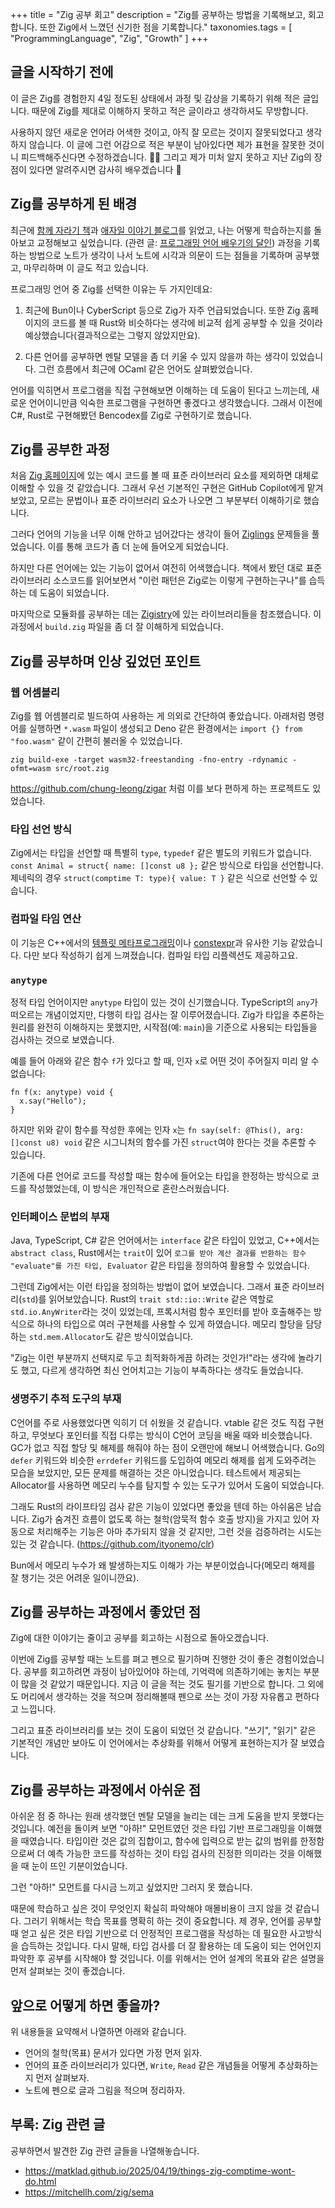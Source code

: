 +++
title = "Zig 공부 회고"
description = "Zig를 공부하는 방법을 기록해보고, 회고합니다. 또한 Zig에서 느꼈던 신기한 점을 기록합니다."
taxonomies.tags = [
    "ProgrammingLanguage",
    "Zig",
    "Growth"
]
+++

## 글을 시작하기 전에

이 글은 Zig를 경험한지 4일 정도된 상태에서 과정 및 감상을 기록하기 위해 적은 글입니다. 때문에 Zig를 제대로 이해하지 못하고 적은 글이라고 생각하셔도 무방합니다.

사용하지 않던 새로운 언어라 어색한 것이고, 아직 잘 모르는 것이지 잘못되었다고 생각하지 않습니다. 이 글에 그런 어감으로 적은 부분이 남아있다면 제가 표현을 잘못한 것이니 피드백해주신다면 수정하겠습니다. 🙇‍♂️ 그리고 제가 미처 알지 못하고 지난 Zig의 장점이 있다면 알려주시면 감사히 배우겠습니다 🙏

## Zig를 공부하게 된 배경

최근에 [함께 자라기 책](https://product.kyobobook.co.kr/detail/S000001033071)과 [애자일 이야기 블로그](https://agilestory.blog)를 읽었고, 나는 어떻게 학습하는지를 돌아보고 교정해보고 싶었습니다. (관련 글: [프로그래밍 언어 배우기의 달인](https://agilestory.blog/5664879)) 과정을 기록하는 방법으로 노트가 생각이 나서 노트에 시각과 의문이 드는 점들을 기록하며 공부했고, 마무리하며 이 글도 적고 있습니다.

프로그래밍 언어 중 Zig를 선택한 이유는 두 가지인데요:

1. 최근에 Bun이나 CyberScript 등으로 Zig가 자주 언급되었습니다. 또한 Zig 홈페이지의 코드를 볼 때 Rust와 비슷하다는 생각에 비교적 쉽게 공부할 수 있을 것이라 예상했습니다(결과적으로는 그렇지 않았지만요).

2. 다른 언어를 공부하면 멘탈 모델을 좀 더 키울 수 있지 않을까 하는 생각이 있었습니다. 그런 흐름에서 최근에 OCaml 같은 언어도 살펴봤었습니다.

언어를 익히면서 프로그램을 직접 구현해보면 이해하는 데 도움이 된다고 느끼는데, 새로운 언어이니만큼 익숙한 프로그램을 구현하면 좋겠다고 생각했습니다. 그래서 이전에 C#, Rust로 구현해봤던 Bencodex를 Zig로 구현하기로 했습니다.

## Zig를 공부한 과정

처음 [Zig 홈페이지](https://ziglang.org/)에 있는 예시 코드를 볼 때 표준 라이브러리 요소를 제외하면 대체로 이해할 수 있을 것 같았습니다. 그래서 우선 기본적인 구현은 GitHub Copilot에게 맡겨보았고, 모르는 문법이나 표준 라이브러리 요소가 나오면 그 부분부터 이해하기로 했습니다.

그러다 언어의 기능을 너무 이해 안하고 넘어갔다는 생각이 들어 [Ziglings](https://codeberg.org/ziglings/exercises/#ziglings) 문제들을 풀었습니다. 이를 통해 코드가 좀 더 눈에 들어오게 되었습니다.

하지만 다른 언어에는 있는 기능이 없어서 여전히 어색했습니다. 책에서 봤던 대로 표준 라이브러리 소스코드를 읽어보면서 "이런 패턴은 Zig로는 이렇게 구현하는구나"를 습득하는 데 도움이 되었습니다.

마지막으로 모듈화를 공부하는 데는 [Zigistry](https://zigistry.dev)에 있는 라이브러리들을 참조했습니다. 이 과정에서 `build.zig` 파일을 좀 더 잘 이해하게 되었습니다.

## Zig를 공부하며 인상 깊었던 포인트

### 웹 어셈블리

Zig를 웹 어셈블리로 빌드하여 사용하는 게 의외로 간단하여 좋았습니다. 아래처럼 명령어를 실행하면 `*.wasm` 파일이 생성되고 Deno 같은 환경에서는 `import {} from "foo.wasm"` 같이 간편히 불러올 수 있었습니다.

```
zig build-exe -target wasm32-freestanding -fno-entry -rdynamic -ofmt=wasm src/root.zig
```

<https://github.com/chung-leong/zigar> 처럼 이를 보다 편하게 하는 프로젝트도 있었습니다.

### 타입 선언 방식

Zig에서는 타입을 선언할 때 특별히 `type`, `typedef` 같은 별도의 키워드가 없습니다. `const Animal = struct{ name: []const u8 };` 같은 방식으로 타입을 선언합니다. 제네릭의 경우 `struct(comptime T: type){ value: T }` 같은 식으로 선언할 수 있습니다.

### 컴파일 타임 연산

이 기능은 C++에서의 [템플릿 메타프로그래밍](https://ko.wikipedia.org/wiki/%ED%85%9C%ED%94%8C%EB%A6%BF_%EB%A9%94%ED%83%80%ED%94%84%EB%A1%9C%EA%B7%B8%EB%9E%98%EB%B0%8D)이나 [constexpr](https://en.cppreference.com/w/cpp/language/constexpr)과 유사한 기능 같았습니다. 다만 보다 작성하기 쉽게 느껴졌습니다. 컴파일 타입 리플렉션도 제공하고요.

### `anytype`

정적 타입 언어이지만 `anytype` 타입이 있는 것이 신기했습니다. TypeScript의 `any`가 떠오르는 개념이었지만, 다행히 타입 검사는 잘 이루어졌습니다. Zig가 타입을 추론하는 원리를 완전히 이해하지는 못했지만, 시작점(예: `main`)을 기준으로 사용되는 타입들을 검사하는 것으로 보였습니다.

예를 들어 아래와 같은 함수 `f`가 있다고 할 때, 인자 `x`로 어떤 것이 주어질지 미리 알 수 없습니다:

```zig
fn f(x: anytype) void {
  x.say("Hello");
}
```

하지만 위와 같이 함수를 작성한 후에는 인자 `x`는 `fn say(self: @This(), arg: []const u8) void` 같은 시그니처의 함수를 가진 `struct`여야 한다는 것을 추론할 수 있습니다.

기존에 다른 언어로 코드를 작성할 때는 함수에 들어오는 타입을 한정하는 방식으로 코드를 작성했었는데, 이 방식은 개인적으로 혼란스러웠습니다.

### 인터페이스 문법의 부재

Java, TypeScript, C# 같은 언어에서는 `interface` 같은 타입이 있었고, C++에서는 `abstract class`, Rust에서는 `trait`이 있어 `로그를 받아 계산 결과를 반환하는 함수 "evaluate"를 가진 타입, Evaluator` 같은 타입을 정의하여 활용할 수 있었습니다.

그런데 Zig에서는 이런 타입을 정의하는 방법이 없어 보였습니다. 그래서 표준 라이브러리(`std`)를 읽어보았습니다. Rust의 `trait std::io::Write` 같은 역할로 `std.io.AnyWriter`라는 것이 있었는데, 프록시처럼 함수 포인터를 받아 호출해주는 방식으로 하나의 타입으로 여러 구현체를 사용할 수 있게 하였습니다. 메모리 할당을 담당하는 `std.mem.Allocator`도 같은 방식이었습니다.

"Zig는 이런 부분까지 선택지로 두고 최적화하게끔 하려는 것인가!"라는 생각에 놀라기도 했고, 다르게 생각하면 최신 언어치고는 기능이 부족하다는 생각도 들었습니다.

### 생명주기 추적 도구의 부재

C언어를 주로 사용했었다면 익히기 더 쉬웠을 것 같습니다. vtable 같은 것도 직접 구현하고, 무엇보다 포인터를 직접 다루는 방식이 C언어 코딩을 배울 때와 비슷했습니다. GC가 없고 직접 할당 및 해제를 해줘야 하는 점이 오랜만에 해보니 어색했습니다. Go의 `defer` 키워드와 비슷한 `errdefer` 키워드를 도입하여 메모리 해제를 쉽게 도와주려는 모습을 보았지만, 모든 문제를 해결하는 것은 아니었습니다. 테스트에서 제공되는 Allocator를 사용하면 메모리 누수를 탐지할 수 있는 도구가 있어서 도움이 되었습니다.

그래도 Rust의 라이프타임 검사 같은 기능이 있었다면 좋았을 텐데 하는 아쉬움은 남습니다. Zig가 숨겨진 흐름이 없도록 하는 철학(암묵적 함수 호출 방지)을 가지고 있어 자동으로 처리해주는 기능은 아마 추가되지 않을 것 같지만, 그런 것을 검증하려는 시도는 있는 것 같습니다. (<https://github.com/ityonemo/clr>)

Bun에서 메모리 누수가 왜 발생하는지도 이해가 가는 부분이었습니다(메모리 해제를 잘 챙기는 것은 어려운 일이니깐요).

## Zig를 공부하는 과정에서 좋았던 점

Zig에 대한 이야기는 줄이고 공부를 회고하는 시점으로 돌아오겠습니다.

이번에 Zig를 공부할 때는 노트를 펴고 펜으로 필기하며 진행한 것이 좋은 경험이었습니다. 공부를 회고하려면 과정이 남아있어야 하는데, 기억력에 의존하기에는 놓치는 부분이 많을 것 같았기 때문입니다. 지금 이 글을 적는 것도 필기를 기반으로 합니다. 그 외에도 머리에서 생각하는 것을 적으며 정리해볼때 펜으로 쓰는 것이 가장 자유롭고 편하다고 느낍니다.

그리고 표준 라이브러리를 보는 것이 도움이 되었던 것 같습니다. "쓰기", "읽기" 같은 기본적인 개념만 보아도 이 언어에서는 추상화를 위해서 어떻게 표현하는지가 잘 보였습니다.

## Zig를 공부하는 과정에서 아쉬운 점

아쉬운 점 중 하나는 원래 생각했던 멘탈 모델을 늘리는 데는 크게 도움을 받지 못했다는 것입니다. 예전을 돌이켜 보면 "아하!" 모먼트였던 것은 타입 기반 프로그래밍을 이해했을 때였습니다. 타입이란 것은 값의 집합이고, 함수에 입력으로 받는 값의 범위를 한정함으로써 더 예측 가능한 코드를 작성하는 것이 타입 검사의 진정한 의미라는 것을 이해했을 때 눈이 뜨인 기분이었습니다.

그런 "아하!" 모먼트를 다시금 느끼고 싶었지만 그러지 못 했습니다.

때문에 학습하고 싶은 것이 무엇인지 확실히 파악해야 매몰비용이 크지 않을 것 같습니다. 그러기 위해서는 학습 목표를 명확히 하는 것이 중요합니다. 제 경우, 언어를 공부할 때 얻고 싶은 것은 타입 기반으로 더 안정적인 프로그램을 작성하는 데 필요한 사고방식을 습득하는 것입니다. 다시 말해, 타입 검사를 더 잘 활용하는 데 도움이 되는 언어인지 파악한 후 공부를 시작해야 할 것입니다. 이를 위해서는 언어 설계의 목표와 같은 설명을 먼저 살펴보는 것이 좋겠습니다.

## 앞으로 어떻게 하면 좋을까?

위 내용들을 요약해서 나열하면 아래와 같습니다.

- 언어의 철학(목표) 문서가 있다면 가정 먼저 읽자.
- 언어의 표준 라이브러리가 있다면, `Write`, `Read` 같은 개념들을 어떻게 추상화하는지 먼저 살펴보자.
- 노트에 펜으로 글과 그림을 적으며 정리하자.

## 부록: Zig 관련 글

공부하면서 발견한 Zig 관련 글들을 나열해놓습니다.

- <https://matklad.github.io/2025/04/19/things-zig-comptime-wont-do.html>
- <https://mitchellh.com/zig/sema>
